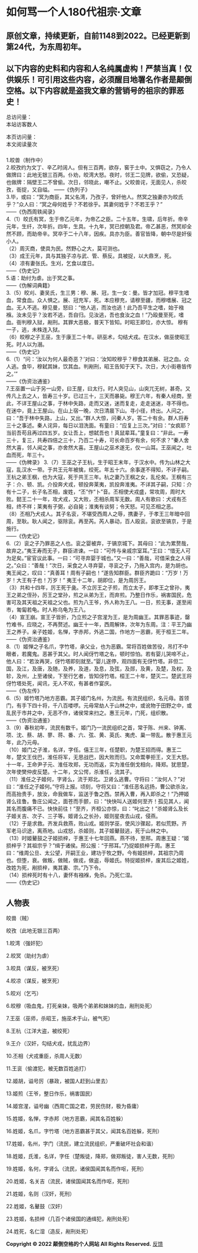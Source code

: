 # 如何骂一个人180代祖宗·文章
## 原创文章，持续更新，自前1148到2022。已经更新到第24代，为东周初年。
## 以下内容的史料和内容和人名纯属虚构！严禁当真！仅供娱乐！可引用这些内容，必须醒目地署名作者是颠倒空格。以下内容就是盗我文章的营销号的祖宗的罪恶史！
<script type="text/javascript" src="busuanzi.js"></script>    
<script async src="//busuanzi.ibruce.info/busuanzi/2.3/busuanzi.pure.mini.js">
</script>  

总访问量：  
<span id="busuanzi_container_site_uv">
  本站访客数<span id="busuanzi_value_site_uv"></span>人
</span>

本页访问量：  
<span id="busuanzi_container_page_pv">
  本文阅读量<span id="busuanzi_value_page_pv"></span>次
</span>

### <span id="runtime_span"></span><script type="text/javascript">function show_runtime(){window.setTimeout("show_runtime()",1000);X=new Date("11/27/2021 21:04:00");Y=new Date();T=(Y.getTime()-X.getTime());M=24*60*60*1000;a=T/M;A=Math.floor(a);b=(a-A)*24;B=Math.floor(b);c=(b-B)*60;C=Math.floor((b-B)*60);D=Math.floor((c-C)*60);runtime_span.innerHTML="本站已运行: "+A+"天"+B+"小时"+C+"分"+D+"秒"}show_runtime();</script> 
1.皎兽（制作中）  
2.皎孜约为文丁、辛乙时阔人。但有三百两，欲存，窖于土中。又惧窃之，乃令人做牌曰：此地无银三百两。仆劝，皎湾大怒。夜时，邻王二见牌，欲偷，又恐疑，也做牌：隔壁王二不曾偷。次日，邻晓此，嘲不止。父皎兽诧，无面见人，杀皎孜，衙捉，又自缢。
——《伪列子》  
3.毕，或曰：“冥为商臣，其父名湾，乃孜子，曾奸他人。然冥之独妻亦为皎氏乎？”众人曰：“冥之母何姓乎？不若徐乎。其妻何姓乎？不若王乎？”  
——《伪西周轶闻录》  
4.（1）皎氏有冥，生于帝乙元年，为帝乙之臣。二十五年，生啸，后年折。帝辛元年，生纤，次年折。四年，生具。十九年，冥已控朝及君。帝乙甚恶，然冥却全然不顾，而助帝辛。冥卒于二十八年，因疾。具亦为臣。善官皆降，朝中尽是奸佞小人。  
（2）周灭商，使具为民。然野心之大，莫可测也。  
（3）成王元年，具与其独子凉与武、管、蔡反。具被捉，以大鼎烹，死。  
（4）凉有妻张氏。生刈，乞食以度日。  
——《伪史记》  
5.语：助纣为虐。出于冥之事。  
——《伪解词典籍》  
3.（5）皎刈、妻吴氏，生三男：穆、展、冠，生一女：曼。皆才加冠。穆平生嗜血，常食血。众人惧之。展、冠充军，死。本应穆充，请穆至疆，而穆嗜展、冠之血。无人不逃。穆见曼，怒曰：“他人逃，而汝也逃！此乃吾平生之嗜，始于襁褓。汝未见乎？汝若不逃，吾自归。见汝逃，吾也食汝之血！”乃殴曼至死，嗜血。衙判穆入狱，剐刑。其罪大恶极，普天下皆知。时昭王即位，亦大惊。  穆有一子，逃，未株连入狱。  
（6）皎穆之子王巫，生于康王二十年。研巫术，勾结犬戎。在汉水，做巫使昭王死。时人以为溺。  
——《伪史记》  
6.（1）“问：‘汝以为何人最奇恶？’对曰：‘汝知皎穆乎？穆食其弟展、冠之血。众人逃。食毕，穆弑其妹，饮其血。判剐刑，昭王告知于天下。次日，大小街巷皆传之。’”  
——《伪资治通鉴》  
7.王巫置一山于另一山旁，曰王屋，曰太行。时人突见山，山突兀无树，甚奇。又传凡上去之人，皆寿三十岁。已过三十，三天而暴毙。穆王六年，有秦人经商，至此，不详王屋山之事，于林中失路，走而又迷，迷而复走，走走迷迷，寻不得也。在迷中，竟上王屋山。在山上宿一晚，次日清晨下山。寻小径，终出。人问之，曰：“吾于林中失路，上山，又出。”群人大惊，问秦人岁。答二十有余。群人将寿三十之事述。秦人诧异，每日以泪洗面。有童曰：“应复上三次。”对曰：“女疯耶？当前吾苟且再过四五岁。女让吾上，想弑吾也！真鼠辈耳。”童复曰：“非此。一寿三十，复三，共寿四倍之三十，乃百二十寿，可长命百岁有余，何不求？”秦人舍然大喜，邻人闻之事，亦舍然大喜。王屋山之巫术遂无，仅一山耳。王巫闻之，吐血而死，年三十。  
——《伪稗录》 
3.（7）王巫之子王杭，生于昭王末年，于汉水中。传为山林之大寇，乱汉水一带。于共王元年被擒，绞死。年五十六。余事遂不得知，不详子嗣。王杭之弟王㭎，也为大寇，死于共王三年。杭之妻乃王㭎之女，乱伦矣。王㭎有三子：介、顿、凯。介投奔犬戎，顿投奔莱夷，凯投奔淮夷。不详其子嗣，只知：介有十二子，长子名丕相，废姓，“丕”作“卜”音。丕相使犬戎盛，常攻周，周时大败。懿王二十一年，攻犬戎，又大败，丕相杀周军无数。周人有歌曰：犬戎有丕相，终不祥；莱夷有子弼，必自毙；淮夷有谈努；令天怒。可见丕相之恶。  
（8）丕相乃犬戎人。其子名衮，不堪受西周人之辱，携妻子，于孝王三年暗中回周，至耿。耿人闻之，驱除衮。再至芮。芮人暴动，百人殴衮。衮欲至镐京，于是施行。  
——《伪史记》  
6.（2）衮之子乃罪恶之人也。衮之婴被弃，于镐京城下。其母曰：“此为累赘哉，故弃之。”夷王寿而无子，群臣进谏。一曰：“可传与亲戚宗室耳。”王曰：“惜无人可为足矣。”宦官议此事。一曰：“可寻弃婴于城也。”又一曰：“善哉，可借采食之人得之。”众曰：“善哉！”次日，采食之人寻弃婴，寻衮之子，乃拖入宫内，是为胡也。夷王闻之，叹曰：“真善耳！周有子嗣也！”遂告知群臣。群臣齐跪曰：“万岁！万岁！大王有子也！万岁！” 夷王十二年，胡即位，是为周厉王。  
（3）共和十四年，厉王死于彘。不立厉王之子煎，而立太子，即孝王之曾孙，夷王之弟之侄孙，厉王之堂孙，煎之从弟为王，而弃煎。乃整日作乐，祸害国民，危害可及其天祖之天祖之父也。煎为八王爷，外人称为王八。一日，煎无事，遂至闹市，匍匐若龟。时人称乌龟为王八。  
（4）宣王崩。宣王子皆折，乃立煎之子宫湦为王，是为周幽王。其罪恶事迹，罄竹难书，应晓之，不再赘述。幽王十一年，西周解体，次年为东周。注：平王乃幽王之养子。亲子姓姬，名惮，字赤邦，外逃二国，作地方一恶霸，死于桓王二年。  
——《伪资治通鉴》   
8.（1）姬惮之子名爪，字竹塔，承父业，也为恶霸。常将百姓做苦役，吊打不中眼者，若魔鬼。恶甚于其父。时人闻伢竹塔之名，顿时惊怕。若有婴儿哭啼不止，他人曰：“若汝再哭，伢竹塔即刻就至。”婴儿遂停，观四面有无伢竹塔。非但二国，及江，及唐，及随，及养，及道，及息，及弦，及郧，及黄，及楚，及权，及轸，及州，上至诸侯，下至行乞者，皆知伢竹塔。桓王二十年，楚灭二。楚武王将伢竹塔处死，闻讯，无人不欢，有甚者作宴庆。  
——《伪左传》  
6.（5）姬竹塔乃地方恶霸。其子姬门名州，为流民。有流民组织，名元毋。首领门，有手下四十将，千八百喽啰。元毋常劫人于山林之中，或讹物于田野之中，或乱民于市井之中，无恶不作，诸侯常来扫之。惠王元年，门死，组织散。  
——《伪资治通鉴》      
3.（9）春秋初年，流民有数千。姬门乃一流民组织之首，常于陈、州来、钟离、项、沈、蔡、胡、蓼、蒋、番、六、弦、黄、英氏、夷虎、巢一带乱。散于惠王元年，此乃元毋。  
（10）姬门之子淮，名详，字任。僖王三年，任楚职，为楚王招而得。惠王二年，楚文王伐巴，淮任将军，无思战巴，因大败而归。又命鬻拳拒王，文王大怒。十一年，王命尹子元、淮任攻郑，无功而返，实为淮任倒戈相向，降郑。犹思楚，次年使樊仲皮反楚。十二年，文公愕，杀淮任，流其子。  
（11）淮任之子姬何，字肾么，流于郑北。卫肾么逃曹。守将曰：“汝何人？”对曰：“淮任之子姬何。”守将上报。顷刻，守将又曰：“淮任恶名远扬，曹公欲杀汝，而高抬贵手，放汝，命我做车，监送于鲁之西。禁再入曹，再入即杀之！”乃押姬肾么往鲁。鲁庄公闻之，面苍而手颤，曰：“快快叫人送姬何至齐！孤见其人，闻其名而腹痛不已。快快前往！”至齐，齐桓公亦惊，曰：“叱出之！”杀姬肾么及长子姬关吉、次子、三子等。姬肾么之长孙，姬则星夜去山戎，侵燕。  
（12）于是求救。齐发兵救燕，败山戎。姬则学巫，使风沙骤起，若似荒野。齐军老马识途，离燕地。山戎怒，杀姬则，其子姬鼙鼓逃，死于山林之中。  
（13）时姬鼙鼓之子姬损梓，于惠王十七年回燕。燕不待，至邢。周惠王疑：“姬损梓乎？其祖宗乎？”缉于诸侯。邢公报：“于邢耳。”乃捉姬损梓于周。惠王曰：“维周公旦、太公望，开嗣王业，建功于牧之野。今有姬损梓，其祖宗乃周也。但堕，衰。做叛，做贼，做戎，做盗，辱姬氏。特捉姬损梓，废其后之姬姓，改姓为死，剐损梓，夷其妻、宗。”乃下令。  
（14）损梓死时有十八，妻怀有襁褓，免杀。乃死仁湿。  
——《伪史记》  

## 人物表
皎兽（贼）

皎孜（此地无银三百两）

1.皎湾（强奸犯）

2.皎冥（助纣为虐）

3.皎具（谋反，被烹死）

4.皎凉（谋反，被烹死）

5.皎刈（乞丐）

6.皎穆（吸血鬼，打死亲妹，吸两个弟弟和妹妹的血，剐刑处死）

7.王巫（巫师，杀昭王，施巫术于山，被气死）

8.王杭（江洋大盗，被绞死）

9.王介（汉奸，勾结犬戎，扰乱边界）

10.丕相（犬戎重臣，杀周人无数）

11.王衮（偷渡犯，被无数百姓追打）

12.姬胡，谥号厉（暴政，被国人赶到山里去）

13.姬煎（王爷，整日作乐，祸害国民）

14.姬宫湦，谥号幽（西周亡国之君，劳民伤财，极为昏庸）

15.姓姬，名惮，字赤邦（地方恶霸，闻其名百姓躲）

16.姓姬，名爪，字竹塔（地方恶霸甚于其父，闻其名百姓躲，死刑）

17.姓姬，名州，字门（流民，建立流民组织，严重破坏社会和谐）

18.姓姬，氏淮，名详，字任（楚叛徒，降郑，做郑叛徒，害人无数，死刑）

19.姓姬，名何，字肾么（流民，诸侯国闻其名而作呕，死刑）

20.姓姬，名关吉（流民，诸侯国闻其名而作呕，死刑）

21.姓姬，名则（汉奸，死刑）

22.姓姬，名鼙鼓（汉奸）

23.姓姬，名损梓（几百个诸侯国的通缉犯，剐刑处死）

24.姓死，名仁湿（造反，剐刑处死）

**Copyright © 2022 颠倒空格的个人网站 All Rights Reserved.**   [反馈](https://diandaokongge.github.io/fdbk)
